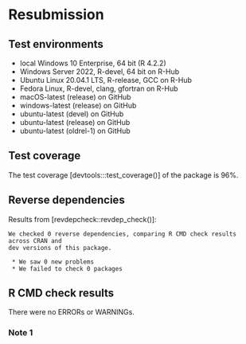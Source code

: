 # Resubmission

## Test environments
* local Windows 10 Enterprise, 64 bit (R 4.2.2)
* Windows Server 2022, R-devel, 64 bit on R-Hub
* Ubuntu Linux 20.04.1 LTS, R-release, GCC on R-Hub
* Fedora Linux, R-devel, clang, gfortran on R-Hub
* macOS-latest (release) on GitHub
* windows-latest (release) on GitHub
* ubuntu-latest (devel) on GitHub
* ubuntu-latest (release) on GitHub
* ubuntu-latest (oldrel-1) on GitHub

## Test coverage
The test coverage [devtools:::test_coverage()] of the package is 96%.

## Reverse dependencies
Results from [revdepcheck::revdep_check()]:

```
We checked 0 reverse dependencies, comparing R CMD check results across CRAN and
dev versions of this package.

 * We saw 0 new problems
 * We failed to check 0 packages
```

## R CMD check results
There were no ERRORs or WARNINGs. 

### Note 1
There is one NOTE that is only found on Windows (Server 2022, R-devel 64-bit):

```
* checking for detritus in the temp directory ... NOTE
Found the following files/directories:
  'lastMiKTeXException'
```

As noted in [R-hub issue #503](https://github.com/r-hub/rhub/issues/503), this
could be due to a bug/crash in MiKTeX and can likely be ignored. The same note
was reported in the initial submission.

## winbulider
Winbuilder might show errors regarding (possible) invalid URLs:

```
URL: https://support.google.com/trends/answer/4359550
  From: man/add_keyword.Rd
        inst/doc/globaltrends.html
  Status: 404
  Message: Not Found
```

Unlike indicated by winbuilder, the URL is available and can be accessed in the
browser. The same note was reported in the initial submission.

```
URL: https://trends.google.com/trends/explore?q=%2Fm%2F03phgz&geo=AT
  From: inst/doc/globaltrends.html
  Status: 429
  Message: Too Many Requests
```

This does not signify an invalid URL but indicates that Google Trends blocks
downloads due to too many requests.  The same note was reported in the initial
submission.

---

In this resubmission of the globaltrends package I have made the following updates:

* Reduced dependencies in line with minimum R version
* Updated vignette
* Changed time intervals for download functions
* Added a function to clean up the SQLite file created by the package
* Adapted functions in line with tidyselect version 1.2.0
* Facilitated handling of location = "NA - Namibia"
* Dropped dependency on `WDI` package

Thanks!
Harald Puhr

# Submission

## Test environments
* local Windows 10 Enterprise, 64 bit (R 4.1.3)
* Windows Server 2022, R-devel, 64 bit on R-Hub
* Ubuntu Linux 20.04.1 LTS, R-release, GCC on R-Hub
* Fedora Linux, R-devel, clang, gfortran on R-Hub
* macOS-latest (release) on GitHub
* windows-latest (release) on GitHub
* ubuntu-latest (devel) on GitHub
* ubuntu-latest (release) on GitHub
* ubuntu-latest (oldrel-1) on GitHub

## Test coverage
The test coverage [devtools:::test_coverage()] of the package is 96%.

## R CMD check results
There were no ERRORs or WARNINGs. 

The checks result in two NOTEs.

### NOTE 1
There is one NOTE indicating that this is the initial submission of the package to CRAN:

```
> On windows-x86_64-devel (r-devel), ubuntu-gcc-release (r-release), fedora-clang-devel (r-devel)
  checking CRAN incoming feasibility ... NOTE
  Maintainer: 'Harald Puhr <harald.puhr@gmail.com>'
  
  New submission
```

### NOTE 2
There is one NOTE that is only found on Windows (Server 2022, R-devel 64-bit): 

```
> On windows-x86_64-devel (r-devel)
  checking for detritus in the temp directory ... NOTE
  Found the following files/directories:
    'lastMiKTeXException'
```
As noted in [R-hub issue #503](https://github.com/r-hub/rhub/issues/503), this could be due to a bug/crash in MiKTeX and can likely be ignored.

## winbulider
Winbuilder might show errors regarding (possible) invalid URLs:

```
URL: https://support.google.com/trends/answer/4359550
  From: man/add_keyword.Rd
        inst/doc/globaltrends.html
  Status: 404
  Message: Not Found
```

Unlike indicated by winbuilder, the URL is available and can be accessed in the browser.

```
URL: https://trends.google.com/trends/explore?q=%2Fm%2F03phgz&geo=AT
  From: inst/doc/globaltrends.html
  Status: 429
  Message: Too Many Requests
```

This does not signify an invalid URL but indicates that Google Trends blocks downloads due to too many requests.

---

This is the initial submission of the globaltrends package.


Thanks!
Harald Puhr

